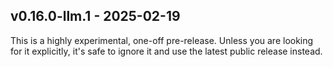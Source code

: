## v0.16.0-llm.1 - 2025-02-19

This is a highly experimental, one-off pre-release. Unless you are looking for it explicitly, it's safe to ignore it and use the latest public release instead.
